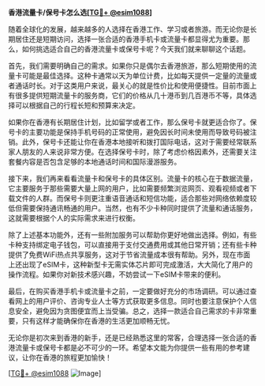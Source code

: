 **香港流量卡/保号卡怎么选[[TG💪+ @esim1088](https://t.me/s/esim1088)]**

随着全球化的发展，越来越多的人选择在香港工作、学习或者旅游。而无论你是长期居住还是短期访问，选择一张合适的香港手机卡或流量卡都显得尤为重要。那么，如何挑选适合自己的香港流量卡或保号卡呢？今天我们就来聊聊这个话题。

首先，我们需要明确自己的需求。如果你只是偶尔去香港旅游，那么短期使用的流量卡可能是最佳选择。这种卡通常以天为单位计费，比如每天提供一定量的流量或者通话时长。对于这类用户来说，最关心的就是性价比和使用便捷性。目前市面上有很多提供短期流量卡的服务商，它们的价格从几十港币到几百港币不等，具体选择可以根据自己的行程长短和预算来决定。

如果你在香港有长期居住计划，比如留学或者工作，那么保号卡就更适合你了。保号卡的主要功能是保持手机号码的正常使用，避免因长时间未使用而导致号码被注销。此外，保号卡还能让你在香港本地接听和拨打国际电话，这对于需要经常联系家人朋友的人来说非常方便。在选择保号卡时，除了考虑价格因素外，还需要关注套餐内容是否包含足够的本地通话时间和国际漫游服务。

接下来，我们再来看看流量卡和保号卡的具体区别。流量卡的核心在于数据流量，它主要服务于那些需要大量上网的用户，比如需要频繁浏览网页、观看视频或者下载文件的人群。而保号卡则更注重语音通话和短信功能，适合那些对网络依赖度较低但需要保持通讯畅通的用户。当然，也有不少卡种同时提供了流量和通话服务，这就需要根据个人的实际需求来进行权衡。

除了上述基本功能外，还有一些附加服务可以帮助你更好地做出选择。例如，有些卡种支持绑定电子钱包，可以直接用于支付交通费用或其他日常开销；还有些卡种提供了免费WiFi热点共享服务，这对于节省流量成本很有帮助。另外，现在市面上还出现了eSIM卡，这种新型卡无需实体芯片即可完成激活，大大简化了用户的操作流程。如果你对新技术感兴趣，不妨尝试一下eSIM卡带来的便利。

最后，在购买香港手机卡或流量卡之前，一定要做好充分的市场调研。可以通过查看网上的用户评价、咨询专业人士等方式获取更多信息。同时也要注意保护个人信息安全，避免因为贪图便宜而上当受骗。总之，选择一款适合自己需求的卡非常重要，只有这样才能确保你在香港的生活更加顺畅无忧。

无论你是初次来到香港的新手，还是已经熟悉这里的常客，合理选择一张合适的香港流量卡或保号卡都是必不可少的一环。希望本文能为你提供一些有用的参考建议，让你在香港的旅程更加愉快！

[[TG💪+ @esim1088](https://t.me/s/esim1088) ![Image](https://i.postimg.cc/4NQfJmqS/Snipaste-2025-05-13-00-14-12.png)]